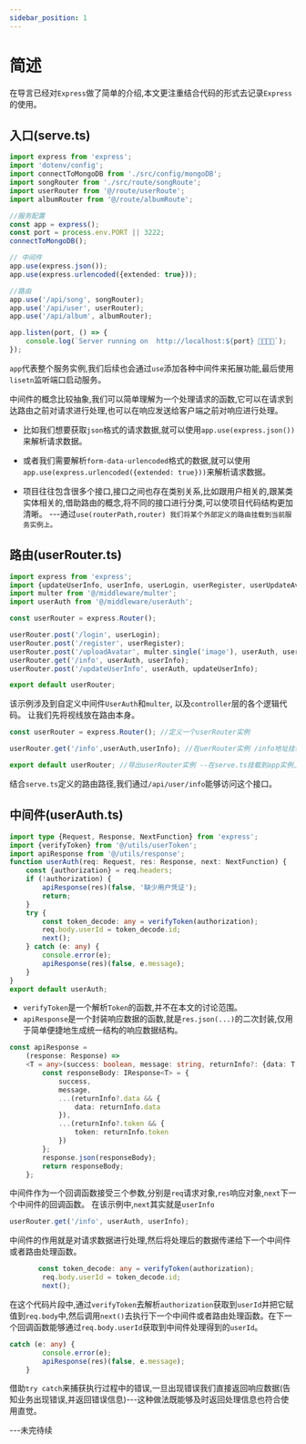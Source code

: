 ```yaml
---
sidebar_position: 1
---
```


# 简述
在导言已经对`Express`做了简单的介绍,本文更注重结合代码的形式去记录`Express`的使用。

## 入口(serve.ts)
```ts
import express from 'express';
import 'dotenv/config';
import connectToMongoDB from './src/config/mongoDB';
import songRouter from './src/route/songRoute';
import userRouter from '@/route/userRoute';
import albumRouter from '@/route/albumRoute';

//服务配置
const app = express();
const port = process.env.PORT || 3222;
connectToMongoDB();

// 中间件
app.use(express.json());
app.use(express.urlencoded({extended: true}));

//路由
app.use('/api/song', songRouter);
app.use('/api/user', userRouter);
app.use('/api/album', albumRouter);

app.listen(port, () => {
    console.log(`Server running on  http://localhost:${port} 🎉🎉🎉🎉`);
});

```
`app`代表整个服务实例,我们后续也会通过`use`添加各种中间件来拓展功能,最后使用`lisetn`监听端口启动服务。

中间件的概念比较抽象,我们可以简单理解为一个处理请求的函数,它可以在请求到达路由之前对请求进行处理,也可以在响应发送给客户端之前对响应进行处理。

- 比如我们想要获取`json`格式的请求数据,就可以使用`app.use(express.json())`来解析请求数据。
- 或者我们需要解析`form-data-urlencoded`格式的数据,就可以使用`app.use(express.urlencoded({extended: true}))`来解析请求数据。

- 项目往往包含很多个接口,接口之间也存在类别关系,比如跟用户相关的,跟某类实体相关的,借助路由的概念,将不同的接口进行分类,可以使项目代码结构更加清晰。 ---通过`use(routerPath,router) 我们将某个外部定义的路由挂载到当前服务实例上。`

## 路由(userRouter.ts)
```ts
import express from 'express';
import {updateUserInfo, userInfo, userLogin, userRegister, userUpdateAvatar} from '@/controller/userController';
import multer from '@/middleware/multer';
import userAuth from '@/middleware/userAuth';

const userRouter = express.Router();

userRouter.post('/login', userLogin);
userRouter.post('/register', userRegister);
userRouter.post('/uploadAvatar', multer.single('image'), userAuth, userUpdateAvatar);
userRouter.get('/info', userAuth, userInfo);
userRouter.post('/updateUserInfo', userAuth, updateUserInfo);

export default userRouter;
```
该示例涉及到自定义中间件`UserAuth`和`multer`, 以及`controller`层的各个逻辑代码。
让我们先将视线放在路由本身。
```ts
const userRouter = express.Router(); //定义一个userRouter实例

userRouter.get('/info',userAuth,userInfo); //在uerRouter实例 /info地址挂载一个get请求的处理函数,中间有一个userAuth作为中间件对数据进行处理

export default userRouter; //导出userRouter实例 --在serve.ts挂载到app实例上
```
结合`serve.ts`定义的路由路径,我们通过`/api/user/info`能够访问这个接口。

## 中间件(userAuth.ts)
```ts
import type {Request, Response, NextFunction} from 'express';
import {verifyToken} from '@/utils/userToken';
import apiResponse from '@/utils/response';
function userAuth(req: Request, res: Response, next: NextFunction) {
    const {authorization} = req.headers;
    if (!authorization) {
        apiResponse(res)(false, '缺少用户凭证');
        return;
    }
    try {
        const token_decode: any = verifyToken(authorization);
        req.body.userId = token_decode.id;
        next();
    } catch (e: any) {
        console.error(e);
        apiResponse(res)(false, e.message);
    }
}
export default userAuth;
```
- `verifyToken`是一个解析`Token`的函数,并不在本文的讨论范围。
- `apiResponse`是一个封装响应数据的函数,就是`res.json(...)`的二次封装,仅用于简单便捷地生成统一结构的响应数据结构。
```ts
const apiResponse =
    (response: Response) =>
    <T = any>(success: boolean, message: string, returnInfo?: {data: T; token?: string}) => {
        const responseBody: IResponse<T> = {
            success,
            message,
            ...(returnInfo?.data && {
                data: returnInfo.data
            }),
            ...(returnInfo?.token && {
                token: returnInfo.token
            })
        };
        response.json(responseBody);
        return responseBody;
    };
```

中间件作为一个回调函数接受三个参数,分别是`req`请求对象,`res`响应对象,`next`下一个中间件的回调函数。
在该示例中,`next`其实就是`userInfo`
```ts
userRouter.get('/info', userAuth, userInfo);
```
中间件的作用就是对请求数据进行处理,然后将处理后的数据传递给下一个中间件或者路由处理函数。
```ts
       const token_decode: any = verifyToken(authorization);
        req.body.userId = token_decode.id;
        next();
```
在这个代码片段中,通过`verifyToken`去解析`authorization`获取到`userId`并把它赋值到`req.body`中,然后调用`next()`去执行下一个中间件或者路由处理函数。在下一个回调函数能够通过`req.body.userId`获取到中间件处理得到的`userId`。
```ts
catch (e: any) {
        console.error(e);
        apiResponse(res)(false, e.message);
    }
```
借助`try catch`来捕获执行过程中的错误,一旦出现错误我们直接返回响应数据(告知业务出现错误,并返回错误信息)---这种做法既能够及时返回处理信息也符合使用直觉。

---未完待续